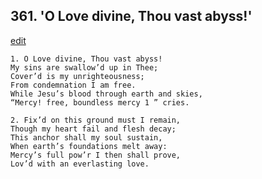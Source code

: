 
## 361.  'O Love divine, Thou vast abyss!'
[edit](https://docs.google.com/document/d/1xkbjBwpyKe7niiVSagzfnAv9gSkHFCxO/edit?mode=html)



    1. O Love divine, Thou vast abyss!
    My sins are swallow’d up in Thee; 
    Cover’d is my unrighteousness;
    From condemnation I am free.
    While Jesu’s blood through earth and skies, 
    “Mercy! free, boundless mercy 1 ” cries.

    2. Fix’d on this ground must I remain,
    Though my heart fail and flesh decay; 
    This anchor shall my soul sustain,
    When earth’s foundations melt away: 
    Mercy’s full pow’r I then shall prove,
    Lov’d with an everlasting love.
